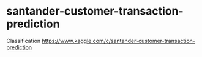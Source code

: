 # santander-customer-transaction-prediction
Classification
https://www.kaggle.com/c/santander-customer-transaction-prediction
